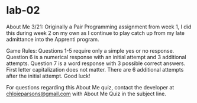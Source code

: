 # lab-02
About Me
3/21: Originally a Pair Programming assignment from week 1, I did this during week 2 on my own as I continue to play catch up from my late admittance into the Apprenti program. 

Game Rules:
Questions 1-5 require only a simple yes or no response.
Question 6 is a numerical response with an initial attempt and 3 additional attempts.
Question 7 is a word response with 3 possible correct answers. First letter capitalization does not matter. There are 6 additional attempts after the initial attempt.
Good luck!

For questions regarding this About Me quiz, contact the developer at chloieparsons@gmail.com with About Me Quiz in the subject line.
